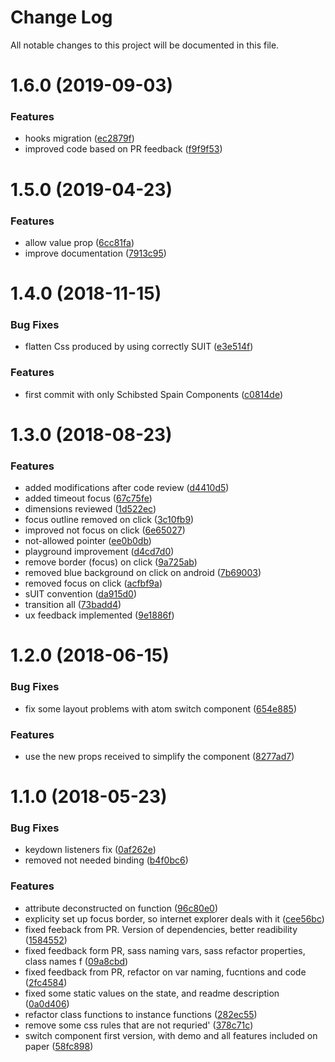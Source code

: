 # Change Log

All notable changes to this project will be documented in this file.

<a name="1.6.0"></a>
# 1.6.0 (2019-09-03)


### Features

* hooks migration ([ec2879f](https://github.com/SUI-Components/sui-components/commit/ec2879f))
* improved code based on PR feedback ([f9f9f53](https://github.com/SUI-Components/sui-components/commit/f9f9f53))



<a name="1.5.0"></a>
# 1.5.0 (2019-04-23)


### Features

* allow value prop ([6cc81fa](https://github.com/SUI-Components/sui-components/commit/6cc81fa))
* improve documentation ([7913c95](https://github.com/SUI-Components/sui-components/commit/7913c95))



<a name="1.4.0"></a>
# 1.4.0 (2018-11-15)


### Bug Fixes

* flatten Css produced by using correctly SUIT ([e3e514f](https://github.com/SUI-Components/sui-components/commit/e3e514f))


### Features

* first commit with only Schibsted Spain Components ([c0814de](https://github.com/SUI-Components/sui-components/commit/c0814de))



<a name="1.3.0"></a>
# 1.3.0 (2018-08-23)


### Features

* added modifications after code review ([d4410d5](https://github.com/SUI-Components/sui-components/commit/d4410d5))
* added timeout focus ([67c75fe](https://github.com/SUI-Components/sui-components/commit/67c75fe))
* dimensions reviewed ([1d522ec](https://github.com/SUI-Components/sui-components/commit/1d522ec))
* focus outline removed on click ([3c10fb9](https://github.com/SUI-Components/sui-components/commit/3c10fb9))
* improved not focus on click ([6e65027](https://github.com/SUI-Components/sui-components/commit/6e65027))
* not-allowed pointer ([ee0b0db](https://github.com/SUI-Components/sui-components/commit/ee0b0db))
* playground improvement ([d4cd7d0](https://github.com/SUI-Components/sui-components/commit/d4cd7d0))
* remove border (focus) on click ([9a725ab](https://github.com/SUI-Components/sui-components/commit/9a725ab))
* removed blue background on click on android ([7b69003](https://github.com/SUI-Components/sui-components/commit/7b69003))
* removed focus on click ([acfbf9a](https://github.com/SUI-Components/sui-components/commit/acfbf9a))
* sUIT convention ([da915d0](https://github.com/SUI-Components/sui-components/commit/da915d0))
* transition all ([73badd4](https://github.com/SUI-Components/sui-components/commit/73badd4))
* ux feedback implemented ([9e1886f](https://github.com/SUI-Components/sui-components/commit/9e1886f))



<a name="1.2.0"></a>
# 1.2.0 (2018-06-15)


### Bug Fixes

* fix some layout problems with atom switch component ([654e885](https://github.com/SUI-Components/sui-components/commit/654e885))


### Features

* use the new props received to simplify the component ([8277ad7](https://github.com/SUI-Components/sui-components/commit/8277ad7))



<a name="1.1.0"></a>
# 1.1.0 (2018-05-23)


### Bug Fixes

* keydown listeners fix ([0af262e](https://github.com/SUI-Components/sui-components/commit/0af262e))
* removed not needed binding ([b4f0bc6](https://github.com/SUI-Components/sui-components/commit/b4f0bc6))


### Features

* attribute deconstructed on function ([96c80e0](https://github.com/SUI-Components/sui-components/commit/96c80e0))
* explicity set up focus border, so internet explorer deals with it ([cee56bc](https://github.com/SUI-Components/sui-components/commit/cee56bc))
* fixed feeback from PR. Version of dependencies, better readibility ([1584552](https://github.com/SUI-Components/sui-components/commit/1584552))
* fixed feedback form PR, sass naming vars, sass refactor properties, class names f ([09a8cbd](https://github.com/SUI-Components/sui-components/commit/09a8cbd))
* fixed feedback from PR, refactor on var naming, fucntions and code ([2fc4584](https://github.com/SUI-Components/sui-components/commit/2fc4584))
* fixed some static values on the state, and readme description ([0a0d406](https://github.com/SUI-Components/sui-components/commit/0a0d406))
* refactor class functions to instance functions ([282ec55](https://github.com/SUI-Components/sui-components/commit/282ec55))
* remove some css rules that are not requried' ([378c71c](https://github.com/SUI-Components/sui-components/commit/378c71c))
* switch component first version, with demo and all features included on paper ([58fc898](https://github.com/SUI-Components/sui-components/commit/58fc898))



